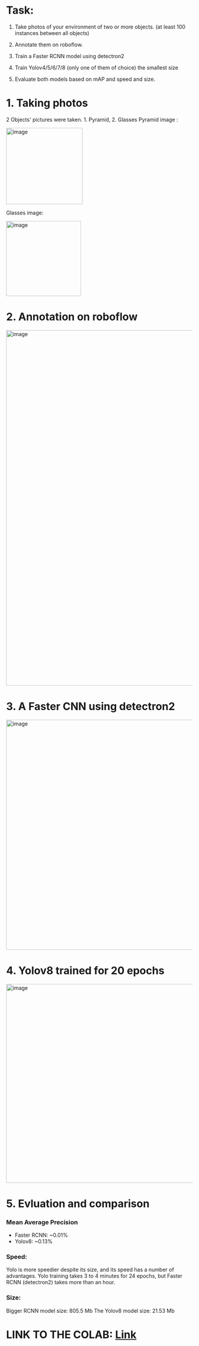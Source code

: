 # Task: 
1. Take photos of your environment of two or more objects. (at least 100 instances between all objects) 

2. Annotate them on roboflow. 

3. Train a Faster RCNN model using detectron2

4. Train Yolov4/5/6/7/8 (only one of them of choice) the smallest size

5. Evaluate both models based on mAP and speed and size.

# 1. Taking photos
2 Objects' pictures were taken. 1. Pyramid, 2. Glasses
Pyramid image :

<img width="206" alt="image" src="https://user-images.githubusercontent.com/69463767/223180502-49216c29-225f-4e1d-82f7-10bffbac1ef2.png">

Glasses image:

<img width="202" alt="image" src="https://user-images.githubusercontent.com/69463767/223181025-6ee53a38-aa0f-4b0b-8ea6-57de52888d1f.png">

# 2. Annotation on roboflow
<img width="958" alt="image" src="https://user-images.githubusercontent.com/69463767/223181521-925eab2b-f2be-4899-815a-7c95e38913c8.png">


# 3. A Faster CNN using detectron2
<img width="620" alt="image" src="https://user-images.githubusercontent.com/69463767/223225085-7d9c0cc6-2c86-4ea8-aae1-02814ff0a261.png">


# 4. Yolov8 trained for 20 epochs
<img width="536" alt="image" src="https://user-images.githubusercontent.com/69463767/223225299-ce15866f-08b3-4630-9736-86e5bbb6fc74.png">

# 5. Evluation and comparison
### Mean Average Precision
- Faster RCNN: ~0.01%
- Yolov8: ~0.13%

### Speed:
Yolo is more speedier despite its size, and its speed has a number of advantages.
Yolo training takes 3 to 4 minutes for 24 epochs, but Faster RCNN (detectron2) takes more than an hour.

### Size:
Bigger RCNN model size: 805.5 Mb
The Yolov8 model size: 21.53 Mb



# LINK TO THE COLAB: [Link](https://colab.research.google.com/drive/1xPn9YwrgVY1zSOBuradahRpXz_IvHubZ#scrollTo=VBGJm5QNmgxq)
